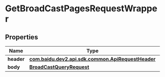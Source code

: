 

# GetBroadCastPagesRequestWrapper


## Properties

Name | Type | Description | Notes
------------ | ------------- | ------------- | -------------
**header** | [**com.baidu.dev2.api.sdk.common.ApiRequestHeader**](com.baidu.dev2.api.sdk.common.ApiRequestHeader.md) |  |  [optional]
**body** | [**BroadCastQueryRequest**](BroadCastQueryRequest.md) |  |  [optional]



